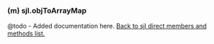 ### (m) sjl.objToArrayMap
@todo - Added documentation here.
[Back to sjl direct members and methods list.](#sjl-direct-members-and-methods)
